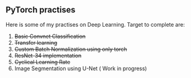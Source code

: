 ## PyTorch practises

Here is some of my practises on Deep Learning. Target to complete are:
1. ~~Basic Convnet Classification~~
2. ~~Transfer learning~~ 
3. ~~Custom Batch Normalization using only torch~~
4. ~~ResNet-34 implementation~~
5. ~~Cyclical Learning Rate~~
6. Image Segmentation using U-Net ( Work in progress) 